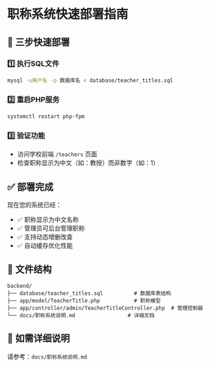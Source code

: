 # 职称系统快速部署指南

## 🚀 三步快速部署

### 1️⃣ 执行SQL文件
```bash
mysql -u用户名 -p 数据库名 < database/teacher_titles.sql
```

### 2️⃣ 重启PHP服务
```bash
systemctl restart php-fpm
```

### 3️⃣ 验证功能
- 访问学校前端 `/teachers` 页面
- 检查职称显示为中文（如：教授）而非数字（如：1）

## ✅ 部署完成

现在您的系统已经：
- ✅ 职称显示为中文名称
- ✅ 管理员可后台管理职称
- ✅ 支持动态增删改查
- ✅ 自动缓存优化性能

## 📁 文件结构

```
backend/
├── database/teacher_titles.sql          # 数据库表结构
├── app/model/TeacherTitle.php           # 职称模型
├── app/controller/admin/TeacherTitleController.php  # 管理控制器
└── docs/职称系统说明.md                 # 详细文档
```

## 🔧 如需详细说明

请参考：`docs/职称系统说明.md` 